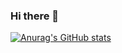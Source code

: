 ### Hi there 👋

[![Anurag's GitHub stats](https://github-readme-stats.vercel.app/api?username=remolino72)](https://github.com/anuraghazra/github-readme-stats)



<!--
**Remolino72/Remolino72** is a ✨ _special_ ✨ repository because its `README.md` (this file) appears on your GitHub profile.

Here are some ideas to get you started:

- 🔭 I’m currently working on ...
- 🌱 I’m currently learning ...
- 👯 I’m looking to collaborate on ...
- 🤔 I’m looking for help with ...
- 💬 Ask me about ...
- 📫 How to reach me: ...
- 😄 Pronouns: ...
- ⚡ Fun fact: ...
-->

